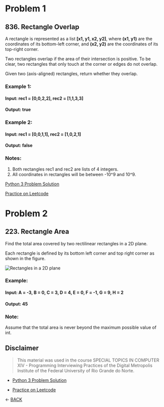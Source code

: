 # Problem 1

## 836. Rectangle Overlap
A rectangle is represented as a list **[x1, y1, x2, y2]**, where **(x1, y1)** are the coordinates of its bottom-left corner, and **(x2, y2)** are the coordinates of its top-right corner.

Two rectangles overlap if the area of their intersection is positive.  To be clear, two rectangles that only touch at the corner or edges do not overlap.

Given two (axis-aligned) rectangles, return whether they overlap.

### Example 1:
#### Input: rec1 = [0,0,2,2], rec2 = [1,1,3,3]
#### Output: true

### Example 2:
#### Input: rec1 = [0,0,1,1], rec2 = [1,0,2,1]
#### Output: false

### Notes:
1. Both rectangles rec1 and rec2 are lists of 4 integers.
2. All coordinates in rectangles will be between -10^9 and 10^9.

[Python 3 Problem Solution](./rectangle-overlap.py)

[Practice on Leetcode](https://leetcode.com/problems/rectangle-overlap/)

# Problem 2

## 223. Rectangle Area
Find the total area covered by two rectilinear rectangles in a 2D plane.

Each rectangle is defined by its bottom left corner and top right corner as shown in the figure.

![Rectangles in a 2D plane](https://assets.leetcode.com/uploads/2018/10/22/rectangle_area.png)

### Example:
#### Input: A = -3, B = 0, C = 3, D = 4, E = 0, F = -1, G = 9, H = 2
#### Output: 45

### Note:
Assume that the total area is never beyond the maximum possible value of int.

## Disclaimer
> This material was used in the course SPECIAL TOPICS IN COMPUTER XIV - Programming Interviewing Practices of the Digital Metropolis Institute of the Federal University of Rio Grande do Norte.

+ [Python 3 Problem Solution](./rectangle-area.py)

+ [Practice on Leetcode](https://leetcode.com/problems/rectangle-area/)

<- [BACK](../README.md)